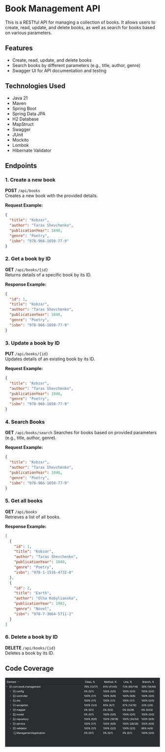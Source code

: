 # Book Management API

This is a RESTful API for managing a collection of books. It allows users to create, read, update, 
and delete books, as well as search for books based on various parameters.


## Features
- Create, read, update, and delete books
- Search books by different parameters (e.g., title, author, genre)
- Swagger UI for API documentation and testing

## Technologies Used

- Java 21
- Maven
- Spring Boot
- Spring Data JPA
- H2 Database
- MapStruct
- Swagger
- JUnit
- Mockito
- Lombok
- Hibernate Validator

## Endpoints

### 1. Create a new book
**POST** `/api/books`  
Creates a new book with the provided details.

**Request Example:**
```json
{
  "title": "Kobzar",
  "author": "Taras Shevchenko",
  "publicationYear": 1840,
  "genre": "Poetry",
  "isbn": "978-966-1650-77-9"
}
```

### 2. Get a book by ID
**GET** `/api/books/{id}`  
Returns details of a specific book by its ID.

**Response Example:**
```json
{
  "id": 1,
  "title": "Kobzar",
  "author": "Taras Shevchenko",
  "publicationYear": 1840,
  "genre": "Poetry",
  "isbn": "978-966-1650-77-9"
}
```

### 3. Update a book by ID
**PUT** `/api/books/{id}`  
Updates details of an existing book by its ID.

**Request Example:**
```json
{
  "title": "Kobzar",
  "author": "Taras Shevchenko",
  "publicationYear": 1840,
  "genre": "Poetry",
  "isbn": "978-966-1650-77-9"
}
```

### 4. Search Books
**GET** `/api/books/search`
Searches for books based on provided parameters (e.g., title, author, genre).

**Request Example:**
```json
{
  "title": "Kobzar",
  "author": "Taras Shevchenko",
  "publicationYear": 1840,
  "genre": "Poetry",
  "isbn": "978-966-1650-77-9"
}
```

### 5. Get all books
**GET** `/api/books`  
Retrieves a list of all books.

**Response Example:**
```json
[
  {
    "id": 1,
    "title": "Kobzar",
    "author": "Taras Shevchenko",
    "publicationYear": 1840,
    "genre": "Poetry",
    "isbn": "978-1-1516-4732-0"
  },
  {
    "id": 2,
    "title": "Earth",
    "author": "Olha Kobylianska",
    "publicationYear": 1902,
    "genre": "Novel",
    "isbn": "978-7-3664-5711-2"
  }
]
```
### 6. Delete a book by ID
**DELETE** `/api/books/{id}`  
Deletes a book by its ID.

## Code Coverage

![](images/code_coverage.png)
